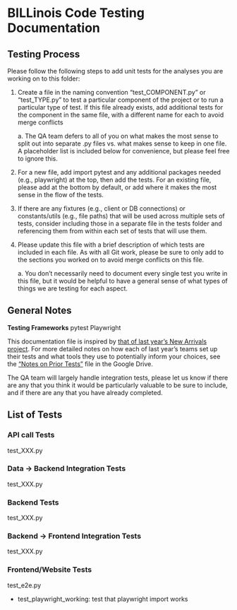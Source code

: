 # BILLinois Code Testing Documentation

## Testing Process

Please follow the following steps to add unit tests for the analyses you are working on to this folder:

1. Create a file in the naming convention “test_COMPONENT.py” or “test_TYPE.py” to test a particular component of the project or to run a particular type of test. If this file already exists, add additional tests for the component in the same file, with a different name for each to avoid merge conflicts

    a. The QA team defers to all of you on what makes the most sense to split out into separate .py files vs. what makes sense to keep in one file. A placeholder list is included below for convenience, but please feel free to ignore this.

2. For a new file, add import pytest and any additional packages needed (e.g., playwright) at the top, then add the tests. For an existing file, please add at the bottom by default, or add where it makes the most sense in the flow of the tests.

3. If there are any fixtures (e.g., client or DB connections) or constants/utils (e.g., file paths) that will be used across multiple sets of tests, consider including those in a separate file in the tests folder and referencing them from within each set of tests that will use them.

4. Please update this file with a brief description of which tests are included in each file. As with all Git work, please be sure to only add to the sections you worked on to avoid merge conflicts on this file.

    a. You don’t necessarily need to document every single test you write in this file, but it would be helpful to have a general sense of what types of things we are testing for each aspect.

## General Notes

**Testing Frameworks**
pytest
Playwright

This documentation file is inspired by [that of last year’s New Arrivals project](https://github.com/uchicago-capp-30320/new-arrivals-chi/tree/main/tests). For more detailed notes on how each of last year’s teams set up their tests and what tools they use to potentially inform your choices, see the [“Notes on Prior Tests”](https://docs.google.com/document/d/1XJ0zdywhg9n6gdFrzgn_YjdU6KER-1qwdsTALVIPi1Q/edit?tab=t.0) file in the Google Drive.

The QA team will largely handle integration tests, please let us know if there are any that you think it would be particularly valuable to be sure to include, and if there are any that you have already completed.


## List of Tests

### API call Tests
test_XXX.py

### Data -> Backend Integration Tests
test_XXX.py

### Backend Tests
test_XXX.py

### Backend -> Frontend Integration Tests
test_XXX.py

### Frontend/Website Tests
test_e2e.py
- test_playwright_working: test that playwright import works
